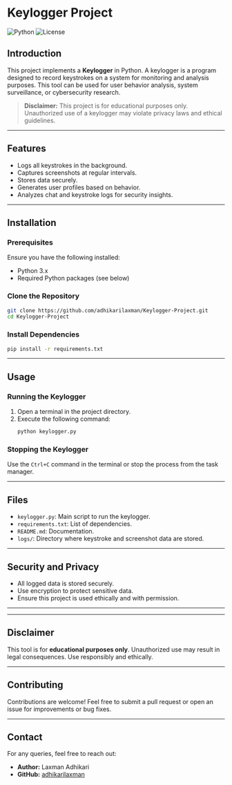 # Keylogger Project

![Python](https://img.shields.io/badge/Python-3.x-blue)
![License](https://img.shields.io/badge/License-MIT-green)

## Introduction
This project implements a **Keylogger** in Python. A keylogger is a program designed to record keystrokes on a system for monitoring and analysis purposes. This tool can be used for user behavior analysis, system surveillance, or cybersecurity research.

> **Disclaimer:** This project is for educational purposes only. Unauthorized use of a keylogger may violate privacy laws and ethical guidelines.

---

## Features
- Logs all keystrokes in the background.
- Captures screenshots at regular intervals.
- Stores data securely.
- Generates user profiles based on behavior.
- Analyzes chat and keystroke logs for security insights.

---

## Installation
### Prerequisites
Ensure you have the following installed:
- Python 3.x
- Required Python packages (see below)

### Clone the Repository
```bash
git clone https://github.com/adhikarilaxman/Keylogger-Project.git
cd Keylogger-Project
```

### Install Dependencies
```bash
pip install -r requirements.txt
```

---

## Usage
### Running the Keylogger
1. Open a terminal in the project directory.
2. Execute the following command:
   ```bash
   python keylogger.py
   ```

### Stopping the Keylogger
Use the `Ctrl+C` command in the terminal or stop the process from the task manager.

---

## Files
- `keylogger.py`: Main script to run the keylogger.
- `requirements.txt`: List of dependencies.
- `README.md`: Documentation.
- `logs/`: Directory where keystroke and screenshot data are stored.

---

## Security and Privacy
- All logged data is stored securely.
- Use encryption to protect sensitive data.
- Ensure this project is used ethically and with permission.

---

---

## Disclaimer
This tool is for **educational purposes only**. Unauthorized use may result in legal consequences. Use responsibly and ethically.

---

## Contributing
Contributions are welcome! Feel free to submit a pull request or open an issue for improvements or bug fixes.

---

## Contact
For any queries, feel free to reach out:
- **Author:** Laxman Adhikari
- **GitHub:** [adhikarilaxman](https://github.com/adhikarilaxman)
